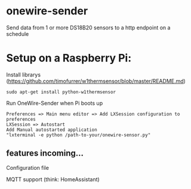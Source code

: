 # onewire-sender
Send data from 1 or more DS18B20 sensors to a http endpoint on a schedule

# Setup on a Raspberry Pi:

Install librarys (https://github.com/timofurrer/w1thermsensor/blob/master/README.md)

    sudo apt-get install python-w1thermsensor

Run OneWire-Sender when Pi boots up

    Preferences => Main menu editor => Add LXSession configuration to preferences
    LXSession => Autostart
    Add Manual autostarted application
    "lxterminal -e python /path-to-your/onewire-sensor.py"

## features incoming...
Configuration file

MQTT support (think: HomeAssistant)